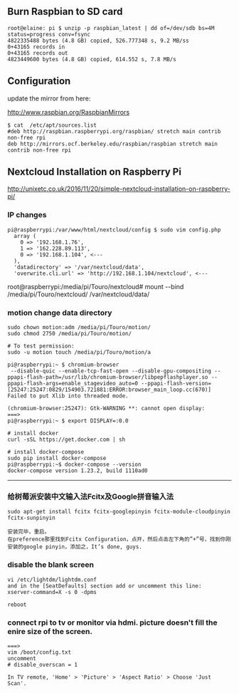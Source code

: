 ## Burn Raspbian to SD card

```
root@elaine: pi $ unzip -p raspbian_latest | dd of=/dev/sdb bs=4M status=progress conv=fsync
4822335488 bytes (4.8 GB) copied, 526.777348 s, 9.2 MB/ss
0+43165 records in
0+43165 records out
4823449600 bytes (4.8 GB) copied, 614.552 s, 7.8 MB/s
```

## Configuration

update the mirror from here:

http://www.raspbian.org/RaspbianMirrors

```
$ cat  /etc/apt/sources.list
#deb http://raspbian.raspberrypi.org/raspbian/ stretch main contrib non-free rpi
deb http://mirrors.ocf.berkeley.edu/raspbian/raspbian stretch main contrib non-free rpi
```


## Nextcloud Installation on Raspberry Pi

http://unixetc.co.uk/2016/11/20/simple-nextcloud-installation-on-raspberry-pi/

### IP changes

```
pi@raspberrypi:/var/www/html/nextcloud/config $ sudo vim config.php
  array (
    0 => '192.168.1.76',
    1 => '162.228.89.113',
    0 => '192.168.1.104', <---
  ),
  'datadirectory' => '/var/nextcloud/data',
  'overwrite.cli.url' => 'http://192.168.1.104/nextcloud', <---
```

root@raspberrypi:/media/pi/Touro/nextcloud# mount --bind /media/pi/Touro/nextcloud/ /var/nextcloud/data/

### motion change data directory

```
sudo chown motion:adm /media/pi/Touro/motion/
sudo chmod 2750 /media/pi/Touro/motion/

# To test permission:
sudo -u motion touch /media/pi/Touro/motion/a
```

```
pi@raspberrypi:~ $ chromium-browser
 --disable-quic --enable-tcp-fast-open --disable-gpu-compositing --ppapi-flash-path=/usr/lib/chromium-browser/libpepflashplayer.so --ppapi-flash-args=enable_stagevideo_auto=0 --ppapi-flash-version=
[25247:25247:0829/154903.721881:ERROR:browser_main_loop.cc(670)] Failed to put Xlib into threaded mode.

(chromium-browser:25247): Gtk-WARNING **: cannot open display:
===>
pi@raspberrypi:~ $ export DISPLAY=:0.0

# install docker 
curl -sSL https://get.docker.com | sh

# install docker-compose
sudo pip install docker-compose
pi@raspberrypi:~$ docker-compose --version
docker-compose version 1.23.2, build 1110ad0
```
------------------------------------------------------
### 给树莓派安装中文输入法Fcitx及Google拼音输入法
```
sudo apt-get install fcitx fcitx-googlepinyin fcitx-module-cloudpinyin fcitx-sunpinyin

安装完毕，重启。
在preference那里找到Fcitx Configuration，点开，然后点击左下角的”+”号，找到你刚安装的google pinyin，添加之，It’s done, guys.
```

### disable the blank screen

```
vi /etc/lightdm/lightdm.conf
and in the [SeatDefaults] section add or uncomment this line:
xserver-command=X -s 0 -dpms

reboot
```

### connect rpi to tv or monitor via hdmi. picture doesn't fill the enire size of the screen.
```
===>
vim /boot/config.txt
uncomment
# disable_overscan = 1

In TV remote, 'Home' > 'Picture' > 'Aspect Ratio' > Choose 'Just Scan'.
```
